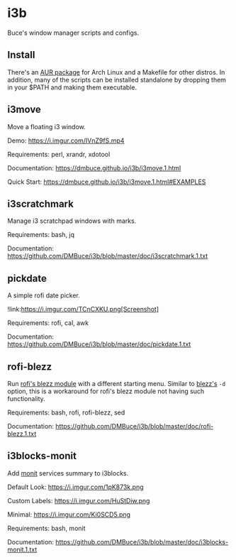 
# i3b

Buce's window manager scripts and configs.

## Install

There's an [AUR package](https://aur.archlinux.org/packages/i3b) for Arch Linux
and a Makefile for other distros.
In addition, many of the scripts can be installed standalone
by dropping them in your $PATH and making them executable.

## i3move

Move a floating i3 window.

Demo: https://i.imgur.com/IVnZ9fS.mp4

Requirements: perl, xrandr, xdotool

Documentation: https://dmbuce.github.io/i3b/i3move.1.html

Quick Start: https://dmbuce.github.io/i3b/i3move.1.html#EXAMPLES

## i3scratchmark

Manage i3 scratchpad windows with marks.

Requirements: bash, jq

Documentation: https://github.com/DMBuce/i3b/blob/master/doc/i3scratchmark.1.txt

## pickdate

A simple rofi date picker.

!link:https://i.imgur.com/TCnCXKU.png[Screenshot]

Requirements: rofi, cal, awk

Documentation: https://github.com/DMBuce/i3b/blob/master/doc/pickdate.1.txt

## rofi-blezz

Run [rofi's blezz module](https://github.com/davatorium/rofi-blezz)
with a different starting menu.
Similar to [blezz's](https://github.com/Blezzing/blezz) `-d` option,
this is a workaround for rofi's blezz module not having such functionality.

Requirements: bash, rofi, rofi-blezz, sed

Documentation: https://github.com/DMBuce/i3b/blob/master/doc/rofi-blezz.1.txt

## i3blocks-monit

Add [monit](https://mmonit.com/monit/) services summary to i3blocks.

Default Look: https://i.imgur.com/1pK873k.png

Custom Labels: https://i.imgur.com/HuStDiw.png

Minimal: https://i.imgur.com/Ki0SCD5.png

Requirements: bash, monit

Documentation: https://github.com/DMBuce/i3b/blob/master/doc/i3blocks-monit.1.txt

